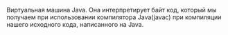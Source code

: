 Виртуальная машина Java. Она интерпретирует байт код, который мы получаем при использовании компилятора Java(javac) при компиляции нашего исходного кода, написанного на Java.
